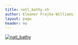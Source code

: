 ```yaml
---
title: natl_bathy.sh
author: Eleanor Frajka-Williams
layout: page
header: no
---
```

[<img src="http://i1.wp.com/observationaloceanography.com/wp-content/uploads/2014/03/natl_bathy.png?fit=963%2C708" alt="natl_bathy" class="aligncenter size-full wp-image-2637" data-recalc-dims="1" />][1]

 [1]: http://i1.wp.com/observationaloceanography.com/wp-content/uploads/2014/03/natl_bathy.png